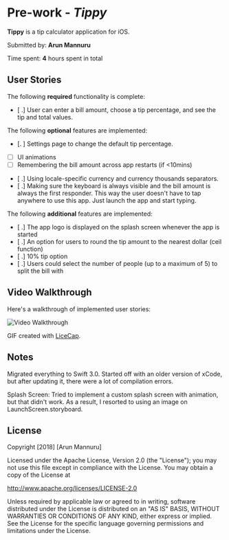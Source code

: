 
# Pre-work - *Tippy*

**Tippy** is a tip calculator application for iOS.

Submitted by: **Arun Mannuru**

Time spent: **4** hours spent in total

## User Stories

The following **required** functionality is complete:

* [ .] User can enter a bill amount, choose a tip percentage, and see the tip and total values.

The following **optional** features are implemented:
* [. ] Settings page to change the default tip percentage.
* [ ] UI animations
* [ ] Remembering the bill amount across app restarts (if <10mins)
* [ .] Using locale-specific currency and currency thousands separators.
* [ .] Making sure the keyboard is always visible and the bill amount is always the first responder. This way the user doesn't have to tap anywhere to use this app. Just launch the app and start typing.

The following **additional** features are implemented:

- [ .] The app logo is displayed on the splash screen whenever the app is started
- [ .] An option for users to round the tip amount to the nearest dollar (ceil function)
- [ .] 10% tip option
- [ .] Users could select the number of people (up to a maximum of 5) to split the bill with
## Video Walkthrough

Here's a walkthrough of implemented user stories:

<img src='https://gfycat.com/FearfulPoshFlicker' title='Video Walkthrough' width='' alt='Video Walkthrough' />


GIF created with [LiceCap](http://www.cockos.com/licecap/).

## Notes

Migrated everything to Swift 3.0. Started off with an older version of xCode, but after updating it, there were a lot of compilation errors.

Splash Screen: Tried to implement a custom splash screen with animation, but that didn't work. As a result, I resorted to using an image on LaunchScreen.storyboard.

## License

Copyright [2018] [Arun Mannuru]

Licensed under the Apache License, Version 2.0 (the "License");
you may not use this file except in compliance with the License.
You may obtain a copy of the License at

http://www.apache.org/licenses/LICENSE-2.0

Unless required by applicable law or agreed to in writing, software
distributed under the License is distributed on an "AS IS" BASIS,
WITHOUT WARRANTIES OR CONDITIONS OF ANY KIND, either express or implied.
See the License for the specific language governing permissions and
limitations under the License.
